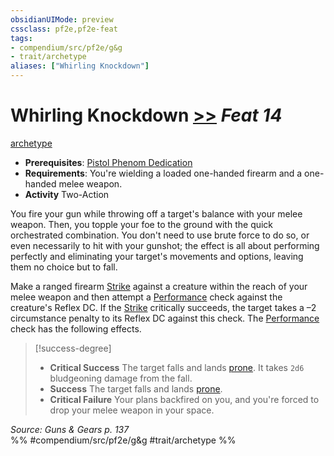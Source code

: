 ```yaml
---
obsidianUIMode: preview
cssclass: pf2e,pf2e-feat
tags:
- compendium/src/pf2e/g&g
- trait/archetype
aliases: ["Whirling Knockdown"]
---
```

# Whirling Knockdown  [>>](../../rules/core-rulebook/chapter-9-playing-the-game.md#Actions "Two-Action") *Feat 14*  
[archetype](../../rules/traits/archetype.md)  

- **Prerequisites**: [Pistol Phenom Dedication](pistol-phenom-dedication-g-g.md)
- **Requirements**: You're wielding a loaded one-handed firearm and a one-handed melee weapon.
- **Activity** Two-Action

You fire your gun while throwing off a target's balance with your melee weapon. Then, you topple your foe to the ground with the quick orchestrated combination. You don't need to use brute force to do so, or even necessarily to hit with your gunshot; the effect is all about performing perfectly and eliminating your target's movements and options, leaving them no choice but to fall.

Make a ranged firearm [Strike](../../rules/actions/strike.md) against a creature within the reach of your melee weapon and then attempt a [Performance](../skills.md#Performance) check against the creature's Reflex DC. If the [Strike](../../rules/actions/strike.md) critically succeeds, the target takes a –2 circumstance penalty to its Reflex DC against this check. The [Performance](../skills.md#Performance) check has the following effects.

> [!success-degree] 
> - **Critical Success** The target falls and lands [prone](../../rules/conditions.md#Prone). It takes `2d6` bludgeoning damage from the fall.
> - **Success** The target falls and lands [prone](../../rules/conditions.md#Prone).
> - **Critical Failure** Your plans backfired on you, and you're forced to drop your melee weapon in your space.

*Source: Guns & Gears p. 137*  
%% #compendium/src/pf2e/g&g #trait/archetype %%